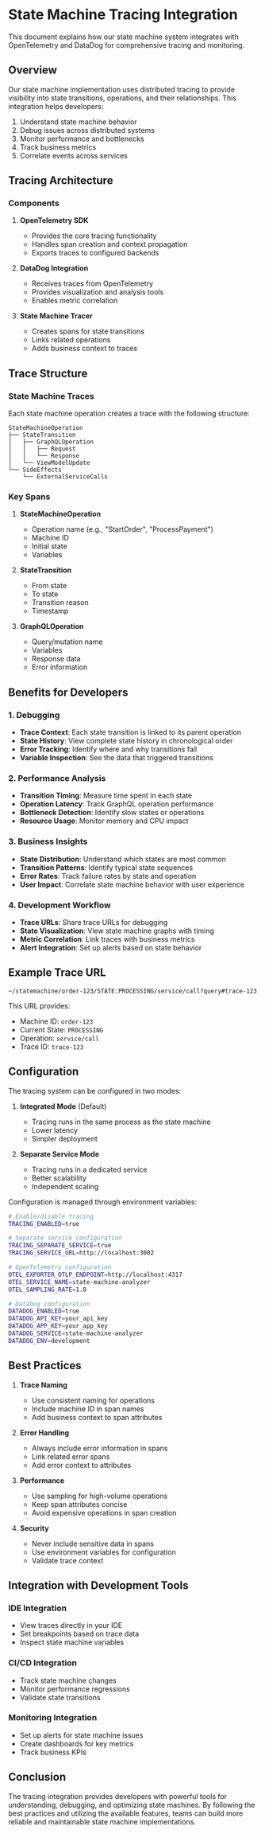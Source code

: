 # State Machine Tracing Integration

This document explains how our state machine system integrates with OpenTelemetry and DataDog for comprehensive tracing and monitoring.

## Overview

Our state machine implementation uses distributed tracing to provide visibility into state transitions, operations, and their relationships. This integration helps developers:

1. Understand state machine behavior
2. Debug issues across distributed systems
3. Monitor performance and bottlenecks
4. Track business metrics
5. Correlate events across services

## Tracing Architecture

### Components

1. **OpenTelemetry SDK**
   - Provides the core tracing functionality
   - Handles span creation and context propagation
   - Exports traces to configured backends

2. **DataDog Integration**
   - Receives traces from OpenTelemetry
   - Provides visualization and analysis tools
   - Enables metric correlation

3. **State Machine Tracer**
   - Creates spans for state transitions
   - Links related operations
   - Adds business context to traces

## Trace Structure

### State Machine Traces

Each state machine operation creates a trace with the following structure:

```
StateMachineOperation
├── StateTransition
│   ├── GraphQLOperation
│   │   ├── Request
│   │   └── Response
│   └── ViewModelUpdate
└── SideEffects
    └── ExternalServiceCalls
```

### Key Spans

1. **StateMachineOperation**
   - Operation name (e.g., "StartOrder", "ProcessPayment")
   - Machine ID
   - Initial state
   - Variables

2. **StateTransition**
   - From state
   - To state
   - Transition reason
   - Timestamp

3. **GraphQLOperation**
   - Query/mutation name
   - Variables
   - Response data
   - Error information

## Benefits for Developers

### 1. Debugging

- **Trace Context**: Each state transition is linked to its parent operation
- **State History**: View complete state history in chronological order
- **Error Tracking**: Identify where and why transitions fail
- **Variable Inspection**: See the data that triggered transitions

### 2. Performance Analysis

- **Transition Timing**: Measure time spent in each state
- **Operation Latency**: Track GraphQL operation performance
- **Bottleneck Detection**: Identify slow states or operations
- **Resource Usage**: Monitor memory and CPU impact

### 3. Business Insights

- **State Distribution**: Understand which states are most common
- **Transition Patterns**: Identify typical state sequences
- **Error Rates**: Track failure rates by state and operation
- **User Impact**: Correlate state machine behavior with user experience

### 4. Development Workflow

- **Trace URLs**: Share trace URLs for debugging
- **State Visualization**: View state machine graphs with timing
- **Metric Correlation**: Link traces with business metrics
- **Alert Integration**: Set up alerts based on state behavior

## Example Trace URL

```
~/statemachine/order-123/STATE:PROCESSING/service/call?query#trace-123
```

This URL provides:
- Machine ID: `order-123`
- Current State: `PROCESSING`
- Operation: `service/call`
- Trace ID: `trace-123`

## Configuration

The tracing system can be configured in two modes:

1. **Integrated Mode** (Default)
   - Tracing runs in the same process as the state machine
   - Lower latency
   - Simpler deployment

2. **Separate Service Mode**
   - Tracing runs in a dedicated service
   - Better scalability
   - Independent scaling

Configuration is managed through environment variables:

```bash
# Enable/disable tracing
TRACING_ENABLED=true

# Separate service configuration
TRACING_SEPARATE_SERVICE=true
TRACING_SERVICE_URL=http://localhost:3002

# OpenTelemetry configuration
OTEL_EXPORTER_OTLP_ENDPOINT=http://localhost:4317
OTEL_SERVICE_NAME=state-machine-analyzer
OTEL_SAMPLING_RATE=1.0

# DataDog configuration
DATADOG_ENABLED=true
DATADOG_API_KEY=your_api_key
DATADOG_APP_KEY=your_app_key
DATADOG_SERVICE=state-machine-analyzer
DATADOG_ENV=development
```

## Best Practices

1. **Trace Naming**
   - Use consistent naming for operations
   - Include machine ID in span names
   - Add business context to span attributes

2. **Error Handling**
   - Always include error information in spans
   - Link related error spans
   - Add error context to attributes

3. **Performance**
   - Use sampling for high-volume operations
   - Keep span attributes concise
   - Avoid expensive operations in span creation

4. **Security**
   - Never include sensitive data in spans
   - Use environment variables for configuration
   - Validate trace context

## Integration with Development Tools

### IDE Integration

- View traces directly in your IDE
- Set breakpoints based on trace data
- Inspect state machine variables

### CI/CD Integration

- Track state machine changes
- Monitor performance regressions
- Validate state transitions

### Monitoring Integration

- Set up alerts for state machine issues
- Create dashboards for key metrics
- Track business KPIs

## Conclusion

The tracing integration provides developers with powerful tools for understanding, debugging, and optimizing state machines. By following the best practices and utilizing the available features, teams can build more reliable and maintainable state machine implementations. 